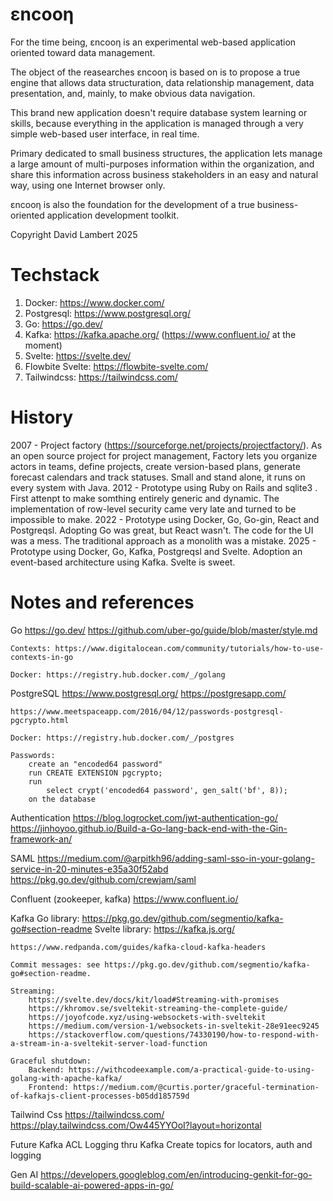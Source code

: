 # εncooη

For the time being, εncooη is an experimental web-based application 
oriented toward data management.

The object of the reasearches εncooη is based on is to propose 
a true engine that allows data structuration, data relationship 
management, data presentation, and, mainly, to make obvious data navigation.

This brand new application doesn't require database system 
learning or skills, because everything in the application 
is managed through a very simple web-based user interface, 
in real time. 

Primary dedicated to small business structures, 
the application lets manage a large amount of multi-purposes information 
within the organization, and share this information across business stakeholders 
in an easy and natural way, using one Internet browser only.

εncooη is also the foundation for the development of a true business-oriented 
application development toolkit.

Copyright David Lambert 2025

# Techstack

1. Docker: https://www.docker.com/
1. Postgresql: https://www.postgresql.org/ 
1. Go: https://go.dev/
1. Kafka: https://kafka.apache.org/ (https://www.confluent.io/ at the moment)
1. Svelte: https://svelte.dev/
1. Flowbite Svelte: https://flowbite-svelte.com/
1. Tailwindcss: https://tailwindcss.com/

# History

2007 - Project factory (https://sourceforge.net/projects/projectfactory/). As an open source project for project management, Factory lets you organize actors in teams, define projects, create version-based plans, generate forecast calendars and track statuses. Small and stand alone, it runs on every system with Java.
2012 - Prototype using Ruby on Rails and sqlite3 . First attenpt to make somthing entirely generic and dynamic. The implementation of row-level security came very late and turned to be impossible to make.
2022 - Prototype using Docker, Go, Go-gin, React and Postgreqsl. Adopting Go was great, but React wasn't. The code for the UI was a mess. The traditional approach as a monolith was a mistake.
2025 - Prototype using Docker, Go, Kafka, Postgreqsl and Svelte. Adoption an event-based architecture using Kafka. Svelte is sweet.

# Notes and references

Go
    https://go.dev/
    https://github.com/uber-go/guide/blob/master/style.md

    Contexts: https://www.digitalocean.com/community/tutorials/how-to-use-contexts-in-go

    Docker: https://registry.hub.docker.com/_/golang

PostgreSQL
    https://www.postgresql.org/ 
    https://postgresapp.com/

    https://www.meetspaceapp.com/2016/04/12/passwords-postgresql-pgcrypto.html

    Docker: https://registry.hub.docker.com/_/postgres

    Passwords:
        create an "encoded64 password"
        run CREATE EXTENSION pgcrypto;
        run
            select crypt('encoded64 password', gen_salt('bf', 8));
        on the database

Authentication
    https://blog.logrocket.com/jwt-authentication-go/
    https://jinhoyoo.github.io/Build-a-Go-lang-back-end-with-the-Gin-framework-an/

SAML
    https://medium.com/@arpitkh96/adding-saml-sso-in-your-golang-service-in-20-minutes-e35a30f52abd
    https://pkg.go.dev/github.com/crewjam/saml

Confluent (zookeeper, kafka)
    https://www.confluent.io/ 

Kafka
    Go library: https://pkg.go.dev/github.com/segmentio/kafka-go#section-readme 
    Svelte library: https://kafka.js.org/

    https://www.redpanda.com/guides/kafka-cloud-kafka-headers

    Commit messages: see https://pkg.go.dev/github.com/segmentio/kafka-go#section-readme.

    Streaming:
        https://svelte.dev/docs/kit/load#Streaming-with-promises
        https://khromov.se/sveltekit-streaming-the-complete-guide/
        https://joyofcode.xyz/using-websockets-with-sveltekit 
        https://medium.com/version-1/websockets-in-sveltekit-28e91eec9245
        https://stackoverflow.com/questions/74330190/how-to-respond-with-a-stream-in-a-sveltekit-server-load-function

    Graceful shutdown:
        Backend: https://withcodeexample.com/a-practical-guide-to-using-golang-with-apache-kafka/
        Frontend: https://medium.com/@curtis.porter/graceful-termination-of-kafkajs-client-processes-b05dd185759d 

Tailwind Css
    https://tailwindcss.com/
    https://play.tailwindcss.com/Ow445YYOoI?layout=horizontal    

Future
    Kafka ACL
    Logging thru Kafka
    Create topics for locators, auth and logging

Gen AI
    https://developers.googleblog.com/en/introducing-genkit-for-go-build-scalable-ai-powered-apps-in-go/ 